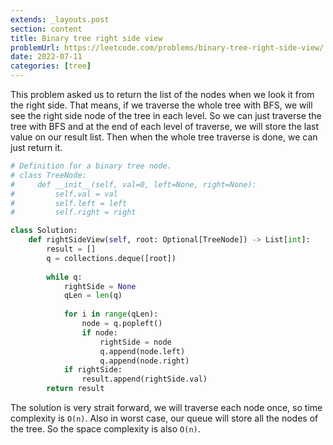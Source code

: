 ```yaml
---
extends: _layouts.post
section: content
title: Binary tree right side view
problemUrl: https://leetcode.com/problems/binary-tree-right-side-view/
date: 2022-07-11
categories: [tree]
---
```


This problem asked us to return the list of the nodes when we look it from the right side. That means, if we traverse the whole tree with BFS, we will see the right side node of the tree in each level. So we can just traverse the tree with BFS and at the end of each level of traverse, we will store the last value on our result list. Then when the whole tree traverse is done, we can just return it.

```python
# Definition for a binary tree node.
# class TreeNode:
#     def __init__(self, val=0, left=None, right=None):
#         self.val = val
#         self.left = left
#         self.right = right

class Solution:
    def rightSideView(self, root: Optional[TreeNode]) -> List[int]:
        result = []
        q = collections.deque([root])
        
        while q:
            rightSide = None
            qLen = len(q)
            
            for i in range(qLen):
                node = q.popleft()
                if node:
                    rightSide = node
                    q.append(node.left)
                    q.append(node.right)
            if rightSide:
                result.append(rightSide.val)
        return result
```

The solution is very strait forward, we will traverse each node once, so time complexity is `O(n)`. Also in worst case, our queue will store all the nodes of the tree. So the space complexity is also `O(n)`.